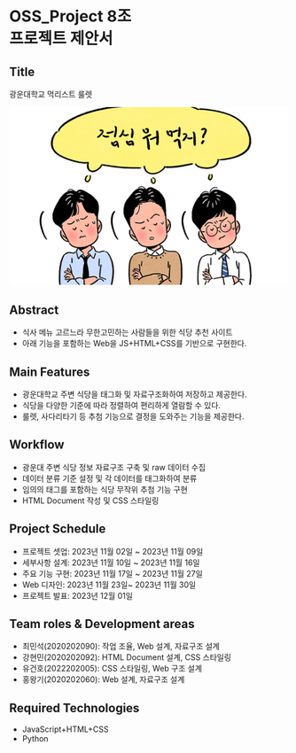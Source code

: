 # OSS_Project 8조 <br/>프로젝트 제안서

## Title
광운대학교 먹리스트 룰렛

![titleimage](/readmemdimage1.jpg)
## Abstract
- 식사 메뉴 고르느라 무한고민하는 사람들을 위한 식당 추천 사이트
- 아래 기능을 포함하는 Web을 JS+HTML+CSS를 기반으로 구현한다.

## Main Features
- 광운대학교 주변 식당을 태그화 및 자료구조화하여 저장하고 제공한다.
- 식당을 다양한 기준에 따라 정렬하여 편리하게 열람할 수 있다.
- 룰렛, 사다리타기 등 추첨 기능으로 결정을 도와주는 기능을 제공한다.

## Workflow
- 광운대 주변 식당 정보 자료구조 구축 및 raw 데이터 수집
- 데이터 분류 기준 설정 및 각 데이터를 태그화하여 분류
- 임의의 태그를 포함하는 식당 무작위 추첨 기능 구현
- HTML Document 작성 및 CSS 스타일링

## Project Schedule
- 프로젝트 셋업: 2023년 11월 02일 ~ 2023년 11월 09일
- 세부사항 설계: 2023년 11월 10일 ~ 2023년 11월 16일
- 주요 기능 구현: 2023년 11월 17일 ~ 2023년 11월 27일
- Web 디자인: 2023년 11월 23일~ 2023년 11월 30일
- 프로젝트 발표: 2023년 12월 01일

## Team roles & Development areas
- 최민석(2020202090): 작업 조율, Web 설계, 자료구조 설계
- 강현민(2020202092): HTML Document 설계, CSS 스타일링
- 유건호(2022202005): CSS 스타일링, Web 구조 설계
- 홍왕기(2020202060): Web 설계, 자료구조 설계

## Required Technologies
- JavaScript+HTML+CSS
- Python
